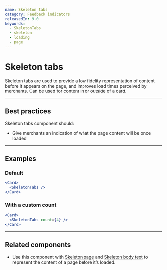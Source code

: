 ```yaml
---
name: Skeleton tabs
category: Feedback indicators
releasedIn: 9.0
keywords:
  - SkeletonTabs
  - skeleton
  - loading
  - page
---
```


# Skeleton tabs

Skeleton tabs are used to provide a low fidelity representation of content before it appears on the page, and improves load times perceived by merchants. Can be used for content in or outside of a card.

---

## Best practices

Skeleton tabs component should:

- Give merchants an indication of what the page content will be once loaded

---

## Examples

### Default

```jsx
<Card>
  <SkeletonTabs />
</Card>
```

### With a custom count

```jsx
<Card>
  <SkeletonTabs count={4} />
</Card>
```

---

## Related components

- Use this component with [Skeleton page](https://polaris.shopify.com/components/skeleton-page) and [Skeleton body text](https://polaris.shopify.com/components/skeleton-body-text) to represent the content of a page before it’s loaded.
